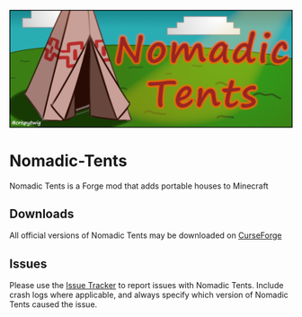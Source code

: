 ![banner](https://raw.githubusercontent.com/skyjay1/img/master/nomadictents/banner1.png)
# Nomadic-Tents
Nomadic Tents is a Forge mod that adds portable houses to Minecraft

## Downloads
All official versions of Nomadic Tents may be downloaded on [CurseForge](http://minecraft.curseforge.com/projects/extra-golems)

## Issues
Please use the [Issue Tracker](https://github.com/skyjay1/Nomadic-Tents/issues) to report issues with Nomadic Tents. Include crash logs where applicable, and always specify which version of Nomadic Tents caused the issue.
